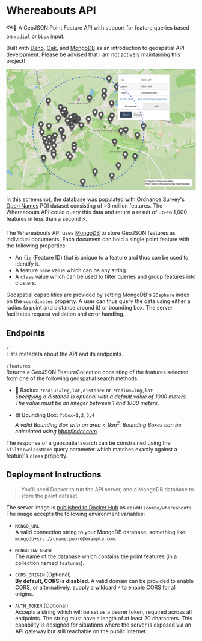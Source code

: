 # Whereabouts API
🗺️📍 A GeoJSON Point Feature API with support for feature queries based on `radial` or `bbox` input.

Built with [Deno](https://deno.com/runtime), [Oak](https://oakserver.github.io/oak), and [MongoDB](https://www.mongodb.com) as an introduction to geospatial API development. Please be advised that I am not actively maintaining this project!

![Screenshot of a Whereabouts API response](media/banner.png)

In this screenshot, the database was populated with Ordnance Survey's [Open Names](https://osdatahub.os.uk/docs/names/overview) POI dataset consisting of >3 million features. The Whereabouts API could query this data and return a result of up-to 1,000 features in less than a second ⚡️.

The Whereabouts API uses [MongoDB](https://www.mongodb.com) to store GeoJSON features as individual documents. Each document can hold a single point feature with the following properties: 
- An `fid` (Feature ID) that is unique to a feature and thus can be used to identify it.
- A feature `name` value which can be any string.
- A `class` value which can be used to filter queries and group features into clusters.

Geospatial capabilities are provided by setting MongoDB's `2Dsphere` index on the `coordinates` property. A user can thus query the data using either a radius (a point and distance around it) or bounding box. The server facilitates request validation and error handling.

## Endpoints

`/`  
Lists metadata about the API and its endpoints.

`/features`  
Returns a GeoJSON FeatureCollection consisting of the features selected from one of the following geospatial search methods:

- 🔵 Radius: `?radius=lng,lat,distance` or `?radius=lng,lat`  
*Specifying a distance is optional with a default value of 1000 meters. The value must be an integer between 1 and 1000 meters.*

- 🟦 Bounding Box: `?bbox=1,2,3,4`  
*A valid Bounding Box with an area < 1km<sup>2</sup>. Bounding Boxes can be calculated using [bboxfinder.com](http://bboxfinder.com).*

The response of a geospatial search can be  constrained using the `&filter=className` query parameter which matches exactly against a feature's `class` property.

## Deployment Instructions
> You'll need Docker to run the API server, and a MongoDB database to store the point dataset.

The server image is [published to Docker Hub](https://hub.docker.com/r/abiddiscombe/whereabouts) as `abiddiscombe/whereabouts`. The image accepts the following environment variables:

- `MONGO_URL`  
A valid connection string to your MongoDB database, something like: `mongodb+srv://uname:pword@example.com`.

- `MONGO_DATABASE`   
The name of the database which contains the point features (in a collection named `features`).

- `CORS_ORIGIN` (Optional)  
**By default, CORS is disabled**. A valid domain can be provided to enable CORS, or alternatively, supply a wildcard `*` to enable CORS for all origins.

- `AUTH_TOKEN` (Optional)  
Accepts a string which will be set as a bearer token, required across all endpoints. The string must have a length of at least 20 characters. This capability is designed for situations where the server is exposed via an API gateway but still reachable on the public internet.
